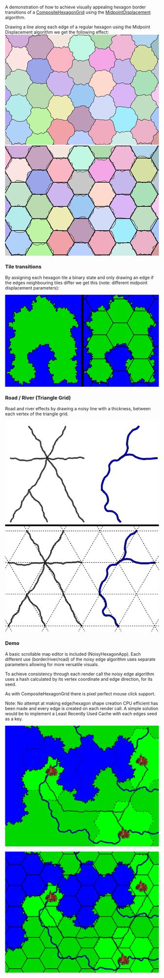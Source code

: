A demonstration of how to achieve visually appealing hexagon border transitions of a [CompositeHexagonGrid](https://github.com/DM-UK/HexTriCompositeGrid) using the [MidpointDisplacement](https://github.com/DM-UK/MidpointDisplacement) algorithm.

Drawing a line along each edge of a regular hexagon using the Midpoint Displacement algorithm we get the following effect:
![](/src/main/resources/image20250805111428.png)
![](/src/main/resources/image20250805111441.png)

### Tile transitions

By assigning each hexagon tile a binary state and only drawing an edge if the edges neighbouring tiles differ we get this (note: different midpoint displacement parameters):

![](/src/main/resources/image20250805110154.png)

### Road / River (Triangle Grid)

Road and river effects by drawing a noisy line with a thickness, between each vertex of the triangle grid.

![](/src/main/resources/image20250805104619.png)

### Demo

A basic scrollable map editor is included (NoisyHexagonApp). Each different use (border/river/road) of the noisy edge algorithm uses separate parameters allowing for more versatile visuals.

To achieve consistency through each render call the noisy edge algorithm uses a hash calculated by its vertex coordinate and edge direction, for its seed.

As with CompositeHexagonGrid there is pixel perfect mouse click support.

Note: No attempt at making edge/hexagon shape creation CPU efficient has been made and every edge is created on each render call. A simple solution would be to implement a Least Recently Used Cache with each edges seed as a key.

![](/src/main/resources/image20250805104658.png)

![](/src/main/resources/image20250805104849.png)

